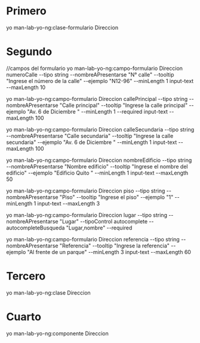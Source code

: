 # Primero
yo man-lab-yo-ng:clase-formulario Direccion
# Segundo
//campos del formulario
yo man-lab-yo-ng:campo-formulario Direccion numeroCalle --tipo string --nombreAPresentarse "N° calle" --tooltip "Ingrese el número de la calle" --ejemplo "N12-96" --minLength 1  input-text --maxLength 10   

yo man-lab-yo-ng:campo-formulario Direccion callePrincipal --tipo string --nombreAPresentarse "Calle principal" --tooltip "Ingrese la calle principal" --ejemplo "Av. 6 de Diciembre " --minLength 1 --required  input-text --maxLength 100   

yo man-lab-yo-ng:campo-formulario Direccion calleSecundaria --tipo string --nombreAPresentarse "Calle secundaria" --tooltip "Ingrese la calle secundaria" --ejemplo "Av. 6 de Diciembre " --minLength 1  input-text --maxLength 100   

yo man-lab-yo-ng:campo-formulario Direccion nombreEdificio --tipo string --nombreAPresentarse "Nombre edificio" --tooltip "Ingrese el nombre del edificio" --ejemplo "Edificio Quito " --minLength 1  input-text --maxLength 50   

yo man-lab-yo-ng:campo-formulario Direccion piso --tipo string --nombreAPresentarse "Piso" --tooltip "Ingrese el piso" --ejemplo "1" --minLength 1  input-text --maxLength 3   

yo man-lab-yo-ng:campo-formulario Direccion lugar --tipo string --nombreAPresentarse "Lugar" --tipoControl autocomplete --autocompleteBusqueda "Lugar,nombre" --required

yo man-lab-yo-ng:campo-formulario Direccion referencia --tipo string --nombreAPresentarse "Referencia" --tooltip "Ingrese la referencia" --ejemplo "Al frente de un parque" --minLength 3  input-text --maxLength 60



# Tercero

yo man-lab-yo-ng:clase Direccion

# Cuarto 

yo man-lab-yo-ng:componente Direccion
